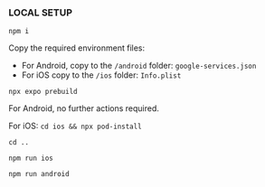 ### LOCAL SETUP

`npm i`


Copy the required environment files:
- For Android, copy to the `/android` folder: `google-services.json`
- For iOS copy to the `/ios` folder: `Info.plist`

`npx expo prebuild`

For Android, no further actions required.

For iOS: `cd ios && npx pod-install`

`cd ..`

`npm run ios`

`npm run android`